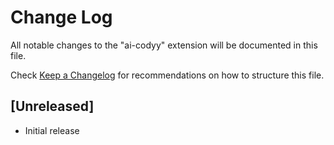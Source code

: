 # Change Log

All notable changes to the "ai-codyy" extension will be documented in this file.

Check [Keep a Changelog](http://keepachangelog.com/) for recommendations on how to structure this file.

## [Unreleased]

- Initial release
